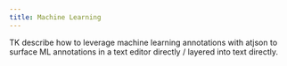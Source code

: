 ```yaml
---
title: Machine Learning
---
```


TK describe how to leverage machine learning annotations with atjson to surface ML annotations in a text editor directly / layered into text directly.
